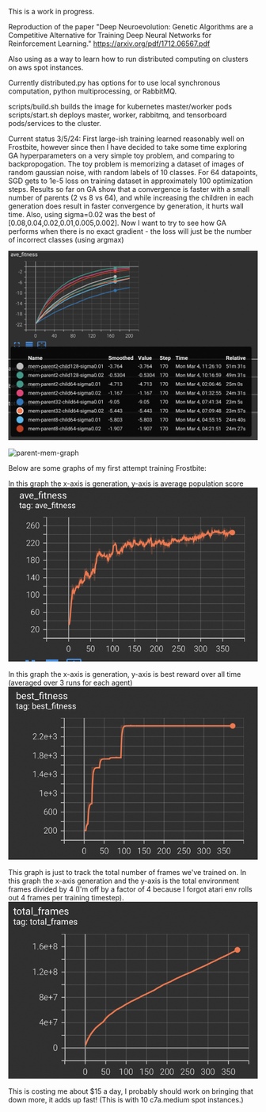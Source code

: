 This is a work in progress. 

Reproduction of the paper "Deep Neuroevolution: Genetic Algorithms are a Competitive 
Alternative for Training Deep Neural Networks for Reinforcement Learning."
https://arxiv.org/pdf/1712.06567.pdf

Also using as a way to learn how to run distributed computing on clusters on aws spot
instances.

Currently distributed.py has options for to use local synchronous computation,
python multiprocessing, or RabbitMQ.

scripts/build.sh builds the image for kubernetes master/worker pods
scripts/start.sh deploys master, worker, rabbitmq, and tensorboard pods/services
to the cluster.



Current status 3/5/24: 
First large-ish training learned reasonably well on Frostbite, however since then
I have decided to take some time exploring GA hyperparameters on a very simple toy problem,
and comparing to backpropogation. The toy problem is memorizing a dataset of images of random 
gaussian noise, with random labels of 10 classes. For 64 datapoints, SGD gets to 1e-5 loss
on training dataset in approximately 100 optimization steps. Results so far on GA show that
a convergence is faster with a small number of parents (2 vs 8 vs 64), and while increasing the
children in each generation does result in faster convergence by generation, it hurts wall time.
Also, using sigma=0.02 was the best of [0.08,0.04,0.02,0.01,0.005,0.002]. 
Now I want to try to see how GA performs when there is no exact gradient - the loss will just be
the number of incorrect classes (using argmax)

![memorization graph](images/memorization_toy.png "Memorization toy problem, GA experiments")

![parent-mem-graph](images/mem-parent.png "Memorization toy problem, GA experiments, vary number of parents")




Below are some graphs of my first attempt training Frostbite:

In this graph the x-axis is generation, y-axis is average population score
![graph1](images/average.png "Average fitness")


In this graph the x-axis is generation, y-axis is best reward over all time (averaged over
3 runs for each agent)
![graph2](images/best.png "Best fitness")


This graph is just to track the total number of frames we've trained on.
In this graph the x-axis generation and the y-axis is the total environment frames divided by 4
(I'm off by a factor of 4 because I forgot atari env rolls out 4 frames per training timestep).
![graph3](images/frames.png "Training frames")


This is costing me about $15 a day, I probably should work on bringing that down more, it adds up
fast! (This is with 10 c7a.medium spot instances.)
